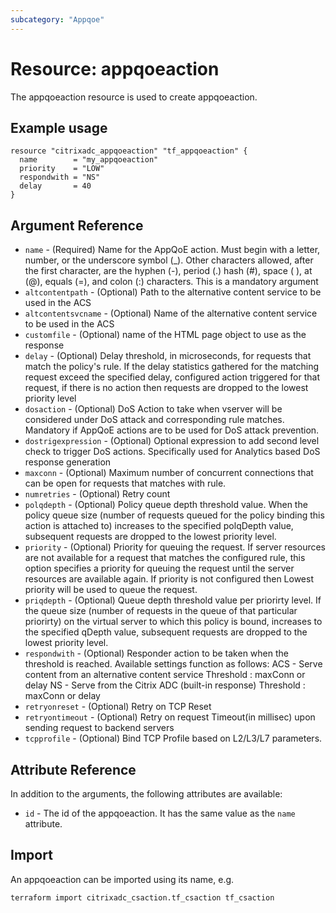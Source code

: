```yaml
---
subcategory: "Appqoe"
---
```


# Resource: appqoeaction

The appqoeaction resource is used to create appqoeaction.


## Example usage

```hcl
resource "citrixadc_appqoeaction" "tf_appqoeaction" {
  name        = "my_appqoeaction"
  priority    = "LOW"
  respondwith = "NS"
  delay       = 40
}
```


## Argument Reference

* `name` - (Required) Name for the AppQoE action. Must begin with a letter, number, or the underscore symbol (_). Other characters allowed, after the first character, are the hyphen (-), period (.) hash (#), space ( ), at (@), equals (=), and colon (:) characters. This is a mandatory argument
* `altcontentpath` - (Optional) Path to the alternative content service to be used in the ACS
* `altcontentsvcname` - (Optional) Name of the alternative content service to be used in the ACS
* `customfile` - (Optional) name of the HTML page object to use as the response
* `delay` - (Optional) Delay threshold, in microseconds, for requests that match the policy's rule. If the delay statistics gathered for the matching request exceed the specified delay, configured action triggered for that request, if there is no action then requests are dropped to the lowest priority level
* `dosaction` - (Optional) DoS Action to take when vserver will be considered under DoS attack and corresponding rule matches. Mandatory if AppQoE actions are to be used for DoS attack prevention.
* `dostrigexpression` - (Optional) Optional expression to add second level check to trigger DoS actions. Specifically used for Analytics based DoS response generation
* `maxconn` - (Optional) Maximum number of concurrent connections that can be open for requests that matches with rule.
* `numretries` - (Optional) Retry count
* `polqdepth` - (Optional) Policy queue depth threshold value. When the policy queue size (number of requests queued for the policy binding this action is attached to) increases to the specified polqDepth value, subsequent requests are dropped to the lowest priority level.
* `priority` - (Optional) Priority for queuing the request. If server resources are not available for a request that matches the configured rule, this option specifies a priority for queuing the request until the server resources are available again. If priority is not configured then Lowest priority will be used to queue the request.
* `priqdepth` - (Optional) Queue depth threshold value per priorirty level. If the queue size (number of requests in the queue of that particular priorirty) on the virtual server to which this policy is bound, increases to the specified qDepth value, subsequent requests are dropped to the lowest priority level.
* `respondwith` - (Optional) Responder action to be taken when the threshold is reached. Available settings function as follows:             ACS - Serve content from an alternative content service                   Threshold : maxConn or delay             NS - Serve from the Citrix ADC (built-in response)                  Threshold : maxConn or delay
* `retryonreset` - (Optional) Retry on TCP Reset
* `retryontimeout` - (Optional) Retry on request Timeout(in millisec) upon sending request to backend servers
* `tcpprofile` - (Optional) Bind TCP Profile based on L2/L3/L7 parameters.


## Attribute Reference

In addition to the arguments, the following attributes are available:

* `id` - The id of the appqoeaction. It has the same value as the `name` attribute.


## Import

An appqoeaction can be imported using its name, e.g.

```shell
terraform import citrixadc_csaction.tf_csaction tf_csaction
```
